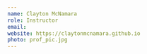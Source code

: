 ```yaml
---
name: Clayton McNamara
role: Instructor
email: 
website: https://claytonmcnamara.github.io
photo: prof_pic.jpg
---
```


